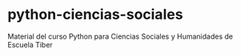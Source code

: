 # python-ciencias-sociales
Material del curso Python para Ciencias Sociales y Humanidades de Escuela Tiber
